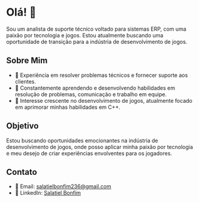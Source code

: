 <!DOCTYPE html>
<html lang="pt-BR">
<body>
  <h1>Olá! 👋</h1>
  <p>Sou um analista de suporte técnico voltado para sistemas ERP, com uma paixão por tecnologia e jogos. Estou atualmente buscando uma oportunidade de transição para a indústria de desenvolvimento de jogos.</p>

  <h2>Sobre Mim</h2>
  <ul>
    <li>💼 Experiência em resolver problemas técnicos e fornecer suporte aos clientes.</li>
    <li>🌱 Constantemente aprendendo e desenvolvendo habilidades em resolução de problemas, comunicação e trabalho em equipe.</li>
    <li>👾 Interesse crescente no desenvolvimento de jogos, atualmente focado em aprimorar minhas habilidades em C++.</li>
  </ul>

  <h2>Objetivo</h2>
  <p>Estou buscando oportunidades emocionantes na indústria de desenvolvimento de jogos, onde posso aplicar minha paixão por tecnologia e meu desejo de criar experiências envolventes para os jogadores.</p>

  <h2>Contato</h2>
  <ul>
    <li>📧 Email: <a href="mailto:salatielbonfim236@gmail.com">salatielbonfim236@gmail.com</a></li>
    <li>💼 LinkedIn: <a href="https://www.linkedin.com/in/salatiel-bonfim-015725251/">Salatiel Bonfim</a></li>
    
  </ul>
</html>
